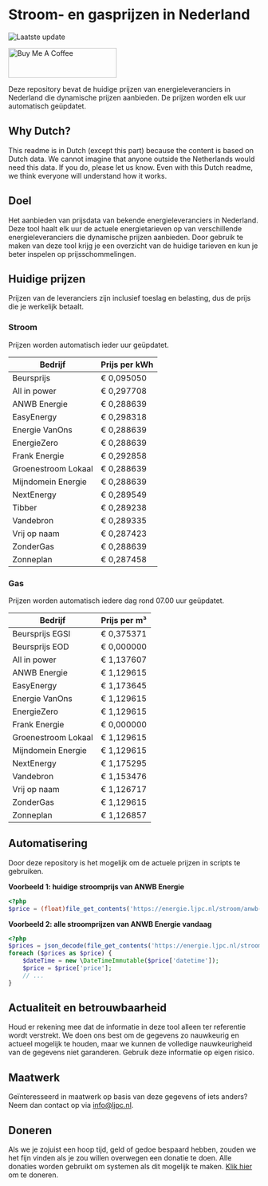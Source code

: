 # Stroom- en gasprijzen in Nederland

![Laatste update](https://img.shields.io/badge/laatste%20update-2023--11--03%2008%3A00%20CET-brightgreen)

<a href="https://www.buymeacoffee.com/Lars-" target="_blank"><img src="https://cdn.buymeacoffee.com/buttons/v2/default-orange.png" alt="Buy Me A Coffee" height="60" style="height: 60px !important;width: 217px !important;" ></a>

Deze repository bevat de huidige prijzen van energieleveranciers in Nederland die dynamische prijzen aanbieden. De prijzen worden elk uur automatisch geüpdatet.

## Why Dutch?

This readme is in Dutch (except this part) because the content is based on Dutch data. We cannot imagine that anyone outside the Netherlands would need this data. If you do, please let us know. Even with this Dutch readme, we think
everyone will understand how it works.

## Doel

Het aanbieden van prijsdata van bekende energieleveranciers in Nederland. Deze tool haalt elk uur de actuele energietarieven op van verschillende energieleveranciers die dynamische prijzen aanbieden. Door gebruik te maken van deze tool
krijg je een overzicht van de huidige tarieven en kun je beter inspelen op prijsschommelingen.

## Huidige prijzen

Prijzen van de leveranciers zijn inclusief toeslag en belasting, dus de prijs die je werkelijk betaalt.

### Stroom

Prijzen worden automatisch ieder uur geüpdatet.

 Bedrijf | Prijs per kWh 
---------|---------------
Beursprijs | € 0,095050
All in power | € 0,297708
ANWB Energie | € 0,288639
EasyEnergy | € 0,298318
Energie VanOns | € 0,288639
EnergieZero | € 0,288639
Frank Energie | € 0,292858
Groenestroom Lokaal | € 0,288639
Mijndomein Energie | € 0,288639
NextEnergy | € 0,289549
Tibber | € 0,289238
Vandebron | € 0,289335
Vrij op naam | € 0,287423
ZonderGas | € 0,288639
Zonneplan | € 0,287458


### Gas

Prijzen worden automatisch iedere dag rond 07.00 uur geüpdatet.

 Bedrijf | Prijs per m³ 
---------|--------------
Beursprijs EGSI | € 0,375371
Beursprijs EOD | € 0,000000
All in power | € 1,137607
ANWB Energie | € 1,129615
EasyEnergy | € 1,173645
Energie VanOns | € 1,129615
EnergieZero | € 1,129615
Frank Energie | € 0,000000
Groenestroom Lokaal | € 1,129615
Mijndomein Energie | € 1,129615
NextEnergy | € 1,175295
Vandebron | € 1,153476
Vrij op naam | € 1,126717
ZonderGas | € 1,129615
Zonneplan | € 1,126857


## Automatisering

Door deze repository is het mogelijk om de actuele prijzen in scripts te gebruiken.

**Voorbeeld 1: huidige stroomprijs van ANWB Energie**

```php
<?php
$price = (float)file_get_contents('https://energie.ljpc.nl/stroom/anwb-energie-nu.txt');

```

**Voorbeeld 2: alle stroomprijzen van ANWB Energie vandaag**

```php
<?php
$prices = json_decode(file_get_contents('https://energie.ljpc.nl/stroom/all-in-power-vandaag.json'),true);
foreach ($prices as $price) {
    $dateTime = new \DateTimeImmutable($price['datetime']);
    $price = $price['price'];
    // ...
}
```

## Actualiteit en betrouwbaarheid

Houd er rekening mee dat de informatie in deze tool alleen ter referentie wordt verstrekt. We doen ons best om de gegevens zo nauwkeurig en actueel mogelijk te houden, maar we kunnen de volledige nauwkeurigheid van de gegevens niet
garanderen. Gebruik deze informatie op eigen risico.

## Maatwerk

Geïnteresseerd in maatwerk op basis van deze gegevens of iets anders? Neem dan contact op
via [info@ljpc.nl](mailto:info@ljpc.nl?subject=Energie%20prijzen).

## Doneren

Als we je zojuist een hoop tijd, geld of gedoe bespaard hebben, zouden we het fijn vinden als je zou willen overwegen een
donatie te doen. Alle donaties worden gebruikt om systemen als dit mogelijk te
maken. [Klik hier](https://www.buymeacoffee.com/Lars-) om te doneren.
